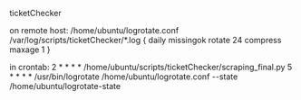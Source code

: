 ticketChecker

on remote host:
/home/ubuntu/logrotate.conf
/var/log/scripts/ticketChecker/*.log {
        daily
        missingok
        rotate 24
        compress
        maxage 1
}

in crontab:
2 * * * * /home/ubuntu/scripts/ticketChecker/scraping_final.py
5 * * * * /usr/bin/logrotate /home/ubuntu/logrotate.conf --state /home/ubuntu/logrotate-state
